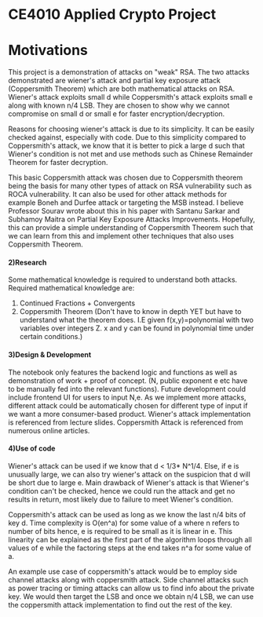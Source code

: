 # CE4010 Applied Crypto Project

# Motivations

This project is a demonstration of attacks on "weak" RSA. The two attacks demonstrated are wiener's attack and partial key exposure attack (Coppersmith Theorem) which are both mathematical attacks on RSA. Wiener's attack exploits small d while Coppersmith's attack exploits small e along with known n/4 LSB. They are chosen to show why we cannot compromise on small d or small e for faster encryption/decryption.

Reasons for choosing wiener's attack is due to its simplicity. It can be easily checked against, especially with code. Due to this simplicity compared to Coppersmith's attack, we know that it is better to pick a large d such that Wiener's condition is not met and use methods such as Chinese Remainder Theorem for faster decryption.

This basic Coppersmith attack was chosen due to Coppersmith theorem being the basis for many other types of attack on RSA vulnerability such as ROCA vulnerability. It can also be used for other attack methods for example Boneh and Durfee attack or targeting the MSB instead. I believe Professor Sourav wrote about this in his paper with Santanu Sarkar and Subhamoy Maitra on Partial Key Exposure Attacks Improvements. Hopefully, this can provide a simple understanding of Coppersmith Theorem such that we can learn from this and implement other techniques that also uses Coppersmith Theorem.


#### 2)Research

Some mathematical knowledge is required to understand both attacks. Required mathematical knowledge are:
1. Continued Fractions + Convergents
2. Coppersmith Theorem (Don't have to know in depth YET but have to understand what the theorem does. I.E given f(x,y)=polynomial with two variables over integers Z. x and y can be found in polynomial time under certain conditions.)


#### 3)Design & Development

The notebook only features the backend logic and functions as well as demonstration of work + proof of concept. (N, public exponent e etc have to be manually fed into the relevant functions). Future development could include frontend UI for users to input N,e. As we implement more attacks, different attack could be automatically chosen for different type of input if we want a more consumer-based product. Wiener's attack implementation is referenced from lecture slides. Coppersmith Attack is referenced from numerous online articles.


#### 4)Use of code

Wiener's attack can be used if we know that d < 1/3* N^1/4. Else, if e is unusually large, we can also try wiener's attack on the suspicion that d will be short due to large e. Main drawback of Wiener's attack is that Wiener's condition can't be checked, hence we could run the attack and get no results in return, most likely due to failure to meet Wiener's condition.

Coppersmith's attack can be used as long as we know the last n/4 bits of key d. Time complexity is O(en^a) for some value of a where n refers to number of bits hence, e is required to be small as it is linear in e. This linearity can be explained as the first part of the algorithm loops through all values of e while the factoring steps at the end takes n^a for some value of a. 

An example use case of coppersmith's attack would be to employ side channel attacks along with coppersmith attack. Side channel attacks such as power tracing or timing attacks can allow us to find info about the private key. We would then target the LSB and once we obtain n/4 LSB, we can use the coppersmith attack implementation to find out the rest of the key.
